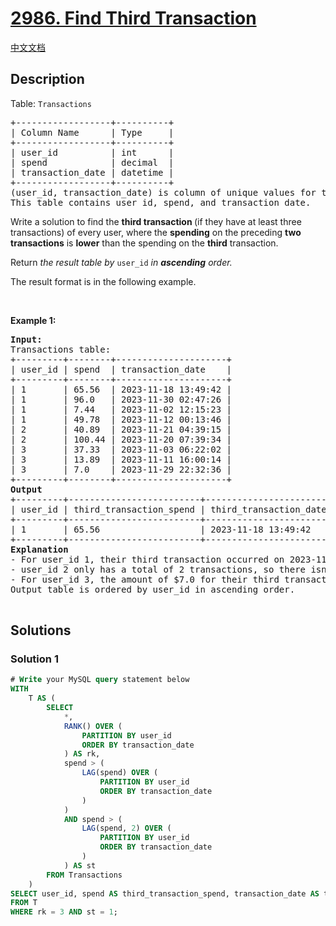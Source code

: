 # [2986. Find Third Transaction](https://leetcode.com/problems/find-third-transaction)

[中文文档](/solution/2900-2999/2986.Find%20Third%20Transaction/README.md)

<!-- tags:Database -->

## Description

<p>Table: <code>Transactions</code></p>

<pre>
+------------------+----------+
| Column Name      | Type     |
+------------------+----------+
| user_id          | int      |
| spend            | decimal  |
| transaction_date | datetime |
+------------------+----------+
(user_id, transaction_date) is column of unique values for this table.
This table contains user_id, spend, and transaction_date.
</pre>

<p>Write a solution to find the <strong>third transaction </strong>(if they have at least three transactions) of every user, where the <strong>spending</strong> on the preceding <strong>two transactions</strong> is <strong>lower</strong> than the spending on the <strong>third</strong> transaction.</p>

<p>Return <em>the result table by </em><code>user_id</code><em> in <strong>ascending</strong> order</em><em>.</em></p>

<p>The result format is in the following example.</p>

<p>&nbsp;</p>
<p><strong class="example">Example 1:</strong></p>

<pre>
<strong>Input:</strong> 
Transactions table:
+---------+--------+---------------------+
| user_id | spend  | transaction_date    | 
+---------+--------+---------------------+
| 1       | 65.56  | 2023-11-18 13:49:42 | 
| 1       | 96.0   | 2023-11-30 02:47:26 |     
| 1       | 7.44   | 2023-11-02 12:15:23 | 
| 1       | 49.78  | 2023-11-12 00:13:46 | 
| 2       | 40.89  | 2023-11-21 04:39:15 |  
| 2       | 100.44 | 2023-11-20 07:39:34 | 
| 3       | 37.33  | 2023-11-03 06:22:02 | 
| 3       | 13.89  | 2023-11-11 16:00:14 | 
| 3       | 7.0    | 2023-11-29 22:32:36 | 
+---------+--------+---------------------+
<strong>Output</strong>
+---------+-------------------------+------------------------+
| user_id | third_transaction_spend | third_transaction_date | 
+---------+-------------------------+------------------------+
| 1       | 65.56                   | 2023-11-18 13:49:42    |  
+---------+-------------------------+------------------------+
<strong>Explanation</strong>
- For user_id 1, their third transaction occurred on 2023-11-18 at 13:49:42 with an amount of $65.56, surpassing the expenditures of the previous two transactions which were $7.44 on 2023-11-02 at 12:15:23 and $49.78 on 2023-11-12 at 00:13:46. Thus, this third transaction will be included in the output table.
- user_id 2 only has a total of 2 transactions, so there isn&#39;t a third transaction to consider.
- For user_id 3, the amount of $7.0 for their third transaction is less than that of the preceding two transactions, so it won&#39;t be included.
Output table is ordered by user_id in ascending order.

</pre>

## Solutions

### Solution 1

<!-- tabs:start -->

```sql
# Write your MySQL query statement below
WITH
    T AS (
        SELECT
            *,
            RANK() OVER (
                PARTITION BY user_id
                ORDER BY transaction_date
            ) AS rk,
            spend > (
                LAG(spend) OVER (
                    PARTITION BY user_id
                    ORDER BY transaction_date
                )
            )
            AND spend > (
                LAG(spend, 2) OVER (
                    PARTITION BY user_id
                    ORDER BY transaction_date
                )
            ) AS st
        FROM Transactions
    )
SELECT user_id, spend AS third_transaction_spend, transaction_date AS third_transaction_date
FROM T
WHERE rk = 3 AND st = 1;
```

<!-- tabs:end -->

<!-- end -->
